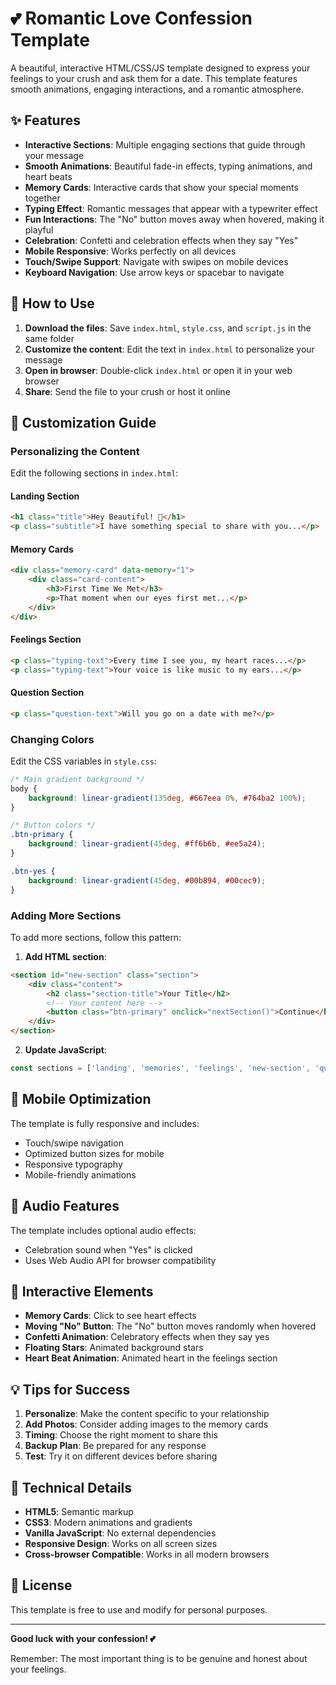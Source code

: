 # 💕 Romantic Love Confession Template

A beautiful, interactive HTML/CSS/JS template designed to express your feelings to your crush and ask them for a date. This template features smooth animations, engaging interactions, and a romantic atmosphere.

## ✨ Features

- **Interactive Sections**: Multiple engaging sections that guide through your message
- **Smooth Animations**: Beautiful fade-in effects, typing animations, and heart beats
- **Memory Cards**: Interactive cards that show your special moments together
- **Typing Effect**: Romantic messages that appear with a typewriter effect
- **Fun Interactions**: The "No" button moves away when hovered, making it playful
- **Celebration**: Confetti and celebration effects when they say "Yes"
- **Mobile Responsive**: Works perfectly on all devices
- **Touch/Swipe Support**: Navigate with swipes on mobile devices
- **Keyboard Navigation**: Use arrow keys or spacebar to navigate

## 🚀 How to Use

1. **Download the files**: Save `index.html`, `style.css`, and `script.js` in the same folder
2. **Customize the content**: Edit the text in `index.html` to personalize your message
3. **Open in browser**: Double-click `index.html` or open it in your web browser
4. **Share**: Send the file to your crush or host it online

## 🎨 Customization Guide

### Personalizing the Content

Edit the following sections in `index.html`:

#### Landing Section
```html
<h1 class="title">Hey Beautiful! 💖</h1>
<p class="subtitle">I have something special to share with you...</p>
```

#### Memory Cards
```html
<div class="memory-card" data-memory="1">
    <div class="card-content">
        <h3>First Time We Met</h3>
        <p>That moment when our eyes first met...</p>
    </div>
</div>
```

#### Feelings Section
```html
<p class="typing-text">Every time I see you, my heart races...</p>
<p class="typing-text">Your voice is like music to my ears...</p>
```

#### Question Section
```html
<p class="question-text">Will you go on a date with me?</p>
```

### Changing Colors

Edit the CSS variables in `style.css`:

```css
/* Main gradient background */
body {
    background: linear-gradient(135deg, #667eea 0%, #764ba2 100%);
}

/* Button colors */
.btn-primary {
    background: linear-gradient(45deg, #ff6b6b, #ee5a24);
}

.btn-yes {
    background: linear-gradient(45deg, #00b894, #00cec9);
}
```

### Adding More Sections

To add more sections, follow this pattern:

1. **Add HTML section**:
```html
<section id="new-section" class="section">
    <div class="content">
        <h2 class="section-title">Your Title</h2>
        <!-- Your content here -->
        <button class="btn-primary" onclick="nextSection()">Continue</button>
    </div>
</section>
```

2. **Update JavaScript**:
```javascript
const sections = ['landing', 'memories', 'feelings', 'new-section', 'question', 'yes-response'];
```

## 📱 Mobile Optimization

The template is fully responsive and includes:
- Touch/swipe navigation
- Optimized button sizes for mobile
- Responsive typography
- Mobile-friendly animations

## 🎵 Audio Features

The template includes optional audio effects:
- Celebration sound when "Yes" is clicked
- Uses Web Audio API for browser compatibility

## 🌟 Interactive Elements

- **Memory Cards**: Click to see heart effects
- **Moving "No" Button**: The "No" button moves randomly when hovered
- **Confetti Animation**: Celebratory effects when they say yes
- **Floating Stars**: Animated background stars
- **Heart Beat Animation**: Animated heart in the feelings section

## 💡 Tips for Success

1. **Personalize**: Make the content specific to your relationship
2. **Add Photos**: Consider adding images to the memory cards
3. **Timing**: Choose the right moment to share this
4. **Backup Plan**: Be prepared for any response
5. **Test**: Try it on different devices before sharing

## 🔧 Technical Details

- **HTML5**: Semantic markup
- **CSS3**: Modern animations and gradients
- **Vanilla JavaScript**: No external dependencies
- **Responsive Design**: Works on all screen sizes
- **Cross-browser Compatible**: Works in all modern browsers

## 📄 License

This template is free to use and modify for personal purposes.

---

**Good luck with your confession! 💕**

Remember: The most important thing is to be genuine and honest about your feelings. 